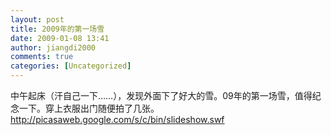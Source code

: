 ```yaml
---
layout: post
title: 2009年的第一场雪
date: 2009-01-08 13:41
author: jiangdi2000
comments: true
categories: [Uncategorized]
---
```

<div id="msgcns!C840C88DA912213B!1339" class="bvMsg"> 中午起床（汗自己一下……），发现外面下了好大的雪。09年的第一场雪，值得纪念一下。穿上衣服出门随便拍了几张。<br /><a style="left:0!important;top:17.15px!important;" title="Click here to block this object with Adblock Plus" href="http://picasaweb.google.com/s/c/bin/slideshow.swf"></a><span style="display:none;"> </span><a style="left:1px!important;top:0!important;" title="Click here to block this object with Adblock Plus" href="http://picasaweb.google.com/s/c/bin/slideshow.swf"></a><a style="left:0!important;top:17.15px!important;" title="Click here to block this object with Adblock Plus" href="http://picasaweb.google.com/s/c/bin/slideshow.swf"></a><a href="http://picasaweb.google.com/s/c/bin/slideshow.swf">http://picasaweb.google.com/s/c/bin/slideshow.swf</a><br /> <br /></div>

